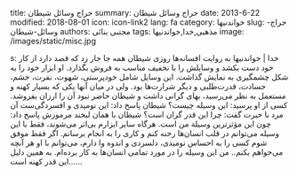 title: حراج وسائل شیطان
summary: حراج وسائل شیطان
date: 2013-6-22
modified: 2018-08-01
icon:  icon-link2
lang: fa
category: خواندنیها
slug: حراج-وسائل-شیطان
authors: مجتبی بنائی
tags: مذهبی,خدا,خواندنیها
image: /images/static/misc.jpg

s: خدا | خواندنیها به روایت افسانه‌ها روزی شیطان همه جا جار زد كه قصد دارد از كار خود دست بكشد و وسایلش را با تخفیف مناسب به فروش بگذارد. او ابزار خود را به شكل چشمگیری به نمایش گذاشت.  این وسایل شامل خودپرستی، شهوت، نفرت، خشم، حسادت، قدرت‌طلبی و دیگر شرارت‌ها بود. ولی در میان آنها یكی كه بسیار كهنه و مستعمل به نظر می‌رسید، بهای گرانی داشت و شیطان حاضر نبود آن را ارزان بفروشد. كسی از او پرسید: این وسیله چیست؟ شیطان پاسخ داد: این نومیدی و افسردگی‌ست  آن مرد با حیرت گفت: چرا این قدر گران است؟  شیطان با همان لبخند مرموزش پاسخ داد: چون این مؤثرترین وسیلة من است. هرگاه سایر ابزارم بی‌اثر می‌شوند، فقط با این وسیله می‌توانم در قلب انسان‌ها رخنه كنم و كاری را به انجام برسانم. اگر فقط موفق شوم كسی را به احساس نومیدی، دلسردی و اندوه وا دارم، می‌توانم با او هر آنچه می‌خواهم بكنم.. من این وسیله را در مورد تمامی انسان‌ها به كار برده‌ام. به همین دلیل این قدر كهنه است......